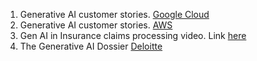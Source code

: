 1. Generative AI customer stories. [Google Cloud](https://cloud.google.com/ai/generative-ai/stories?hl=en)
2. Generative AI customer stories. [AWS](https://aws.amazon.com/ai/generative-ai/customers/)
3. Gen AI in Insurance claims processing video. Link [here](https://www.datamatics.com/resources/case-studies/demos/claims-processing-with-generative-ai)
4. The Generative AI Dossier [Deloitte](https://www2.deloitte.com/us/en/pages/consulting/articles/gen-ai-use-cases.html)
